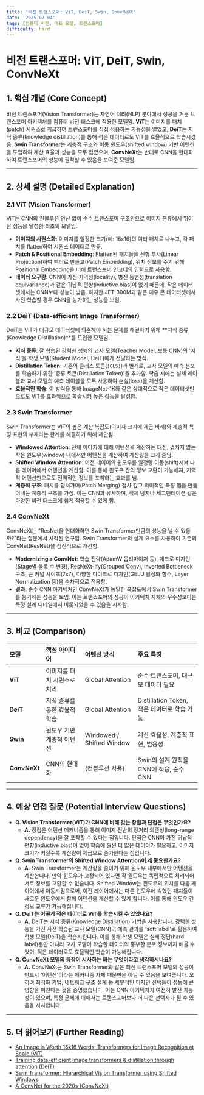 ```yaml
---
title: '비전 트랜스포머: ViT, DeiT, Swin, ConvNeXt'
date: '2025-07-04'
tags: [컴퓨터 비전, 대표 모델, 트랜스포머]
difficulty: hard
---
```


# 비전 트랜스포머: ViT, DeiT, Swin, ConvNeXt

## 1. 핵심 개념 (Core Concept)

비전 트랜스포머(Vision Transformer)는 자연어 처리(NLP) 분야에서 성공을 거둔 트랜스포머 아키텍처를 컴퓨터 비전 태스크에 적용한 모델임. **ViT**는 이미지를 패치(patch) 시퀀스로 취급하여 트랜스포머를 직접 적용하는 가능성을 열었고, **DeiT**는 지식 증류(knowledge distillation)를 통해 적은 데이터로도 ViT를 효율적으로 학습시켰음. **Swin Transformer**는 계층적 구조와 이동 윈도우(shifted window) 기반 어텐션을 도입하여 계산 효율과 성능을 모두 잡았으며, **ConvNeXt**는 반대로 CNN을 현대화하여 트랜스포머의 성능에 필적할 수 있음을 보여준 모델임.

______________________________________________________________________

## 2. 상세 설명 (Detailed Explanation)

### 2.1 ViT (Vision Transformer)

ViT는 CNN의 컨볼루션 연산 없이 순수 트랜스포머 구조만으로 이미지 분류에서 뛰어난 성능을 달성한 최초의 모델임.

- **이미지의 시퀀스화**: 이미지를 일정한 크기(예: 16x16)의 여러 패치로 나누고, 각 패치를 flatten하여 시퀀스 데이터로 만듦.
- **Patch & Positional Embedding**: Flatten된 패치들을 선형 투사(Linear Projection)하여 벡터로 만들고(Patch Embedding), 위치 정보를 주기 위해 Positional Embedding을 더해 트랜스포머 인코더의 입력으로 사용함.
- **데이터 요구량**: CNN이 가진 지역성(locality), 병진 등변성(translation equivariance)과 같은 귀납적 편향(inductive bias)이 없기 때문에, 작은 데이터셋에서는 CNN보다 성능이 낮음. 하지만 JFT-300M과 같은 매우 큰 데이터셋에서 사전 학습할 경우 CNN을 능가하는 성능을 보임.

### 2.2 DeiT (Data-efficient Image Transformer)

DeiT는 ViT가 대규모 데이터셋에 의존해야 하는 문제를 해결하기 위해 \*\*지식 증류(Knowledge Distillation)\*\*를 도입한 모델임.

- **지식 증류**: 잘 학습된 강력한 성능의 교사 모델(Teacher Model, 보통 CNN)의 '지식'을 학생 모델(Student Model, DeiT)에게 전달하는 방식.
- **Distillation Token**: 기존의 클래스 토큰(`[CLS]`)과 별개로, 교사 모델의 예측 분포를 학습하기 위한 '증류 토큰(Distillation Token)'을 추가함. 학습 시에는 실제 레이블과 교사 모델의 예측 레이블을 모두 사용하여 손실(loss)을 계산함.
- **효율적인 학습**: 이 방식을 통해 ImageNet-1K와 같은 상대적으로 작은 데이터셋만으로도 ViT를 효과적으로 학습시켜 높은 성능을 달성함.

### 2.3 Swin Transformer

Swin Transformer는 ViT의 높은 계산 복잡도(이미지 크기에 제곱 비례)와 계층적 특징 표현의 부재라는 한계를 해결하기 위해 제안됨.

- **Windowed Attention**: 전체 이미지에 대해 어텐션을 계산하는 대신, 겹치지 않는 작은 윈도우(window) 내에서만 어텐션을 계산하여 계산량을 크게 줄임.
- **Shifted Window Attention**: 이전 레이어의 윈도우를 일정량 이동(shift)시켜 다음 레이어에서 어텐션을 계산함. 이를 통해 윈도우 간의 정보 교환이 가능해져, 지역적 어텐션만으로도 전역적인 정보를 포착하는 효과를 냄.
- **계층적 구조**: 패치를 합쳐가며(Patch Merging) 점차 깊고 의미적인 특징 맵을 만들어내는 계층적 구조를 가짐. 이는 CNN과 유사하며, 객체 탐지나 세그멘테이션 같은 다양한 비전 태스크에 쉽게 적용할 수 있게 함.

### 2.4 ConvNeXt

ConvNeXt는 "ResNet을 현대화하면 Swin Transformer만큼의 성능을 낼 수 있을까?"라는 질문에서 시작된 연구임. Swin Transformer의 설계 요소를 차용하여 기존의 ConvNet(ResNet)을 점진적으로 개선함.

- **Modernizing a ConvNet**: 학습 전략(AdamW 옵티마이저 등), 매크로 디자인(Stage별 블록 수 변경), ResNeXt-ify(Grouped Conv), Inverted Bottleneck 구조, 큰 커널 사이즈(7x7), 다양한 마이크로 디자인(GELU 활성화 함수, Layer Normalization 등)을 순차적으로 적용함.
- **결과**: 순수 CNN 아키텍처인 ConvNeXt가 동일한 복잡도에서 Swin Transformer를 능가하는 성능을 보임. 이는 트랜스포머의 성공이 아키텍처 자체의 우수성보다는 특정 설계 디테일에서 비롯되었을 수 있음을 시사함.

______________________________________________________________________

## 3. 비교 (Comparison)

| 모델         | 핵심 아이디어                | 어텐션 방식               | 주요 특징                                   |
| :----------- | :--------------------------- | :------------------------ | :------------------------------------------ |
| **ViT**      | 이미지를 패치 시퀀스로 처리  | Global Attention          | 순수 트랜스포머, 대규모 데이터 필요         |
| **DeiT**     | 지식 증류를 통한 효율적 학습 | Global Attention          | Distillation Token, 적은 데이터로 학습 가능 |
| **Swin**     | 윈도우 기반 계층적 어텐션    | Windowed / Shifted Window | 계산 효율성, 계층적 표현, 범용성            |
| **ConvNeXt** | CNN의 현대화                 | (컨볼루션 사용)           | Swin의 설계 원칙을 CNN에 적용, 순수 CNN     |

______________________________________________________________________

## 4. 예상 면접 질문 (Potential Interview Questions)

- **Q. Vision Transformer(ViT)가 CNN에 비해 갖는 장점과 단점은 무엇인가요?**
  - **A.** 장점은 어텐션 메커니즘을 통해 이미지 전반의 장거리 의존성(long-range dependency)을 잘 포착할 수 있다는 점입니다. 단점은 CNN이 가진 귀납적 편향(inductive bias)이 없어 학습에 훨씬 더 많은 데이터가 필요하고, 이미지 크기가 커질수록 계산량이 제곱으로 증가한다는 점입니다.
- **Q. Swin Transformer의 Shifted Window Attention이 왜 중요한가요?**
  - **A.** Swin Transformer는 계산량을 줄이기 위해 윈도우 내부에서만 어텐션을 계산합니다. 만약 윈도우가 고정되어 있다면 각 윈도우는 독립적으로 처리되어 서로 정보를 교환할 수 없습니다. Shifted Window는 윈도우의 위치를 다음 레이어에서 이동시킴으로써, 이전 레이어에서는 다른 윈도우에 속했던 패치들이 새로운 윈도우에서 함께 어텐션을 계산할 수 있게 합니다. 이를 통해 윈도우 간 정보 교류가 가능해집니다.
- **Q. DeiT는 어떻게 적은 데이터로 ViT를 학습시킬 수 있었나요?**
  - **A.** DeiT는 지식 증류(Knowledge Distillation) 기법을 사용합니다. 강력한 성능을 가진 사전 학습된 교사 모델(CNN)의 예측 결과를 'soft label'로 활용하여 학생 모델(DeiT)을 학습시킵니다. 이를 통해 학생 모델은 실제 정답(hard label)뿐만 아니라 교사 모델이 학습한 데이터의 풍부한 분포 정보까지 배울 수 있어, 적은 데이터로도 효율적인 학습이 가능해집니다.
- **Q. ConvNeXt 모델의 등장이 시사하는 바는 무엇이라고 생각하시나요?**
  - **A.** ConvNeXt는 Swin Transformer와 같은 최신 트랜스포머 모델의 성공이 반드시 '어텐션'이라는 메커니즘 자체 때문만은 아닐 수 있음을 보여줍니다. 오히려 최적화 기법, 네트워크 구조 설계 등 세부적인 디자인 선택들이 성능에 큰 영향을 미친다는 것을 증명했습니다. 이는 CNN 아키텍처가 여전히 발전 가능성이 있으며, 특정 문제에 대해서는 트랜스포머보다 더 나은 선택지가 될 수 있음을 시사합니다.

______________________________________________________________________

## 5. 더 읽어보기 (Further Reading)

- [An Image is Worth 16x16 Words: Transformers for Image Recognition at Scale (ViT)](https://arxiv.org/abs/2010.11929)
- [Training data-efficient image transformers & distillation through attention (DeiT)](https://arxiv.org/abs/2012.12877)
- [Swin Transformer: Hierarchical Vision Transformer using Shifted Windows](https://arxiv.org/abs/2103.14030)
- [A ConvNet for the 2020s (ConvNeXt)](https://arxiv.org/abs/2201.03545)
